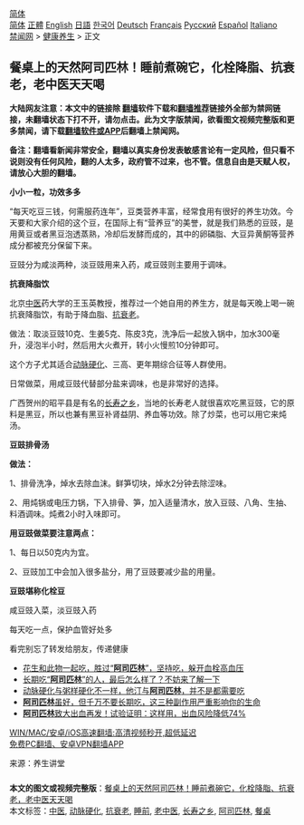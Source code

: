  <!-- 面包屑导航 --> <div class="breadcrumb"><!-- GTranslate: https://gtranslate.io/ -->  <div class="switcher notranslate">  <div class="selected">  <a href="#" onclick="return false;"> 简体</a>  </div>  <div class="option">  <a href="https://www.bannedbook.org" onclick="doGTranslate('zh-CN|zh-CN');jQuery('div.switcher div.selected a').html(jQuery(this).html());return false;" title="简体中文" class="nturl selected"> 简体</a>  <a href="https://www.bannedbook.org/zh-tw/" onclick="doGTranslate('zh-CN|zh-TW');jQuery('div.switcher div.selected a').html(jQuery(this).html());return false;" title="繁體中文" class="nturl"> 正體</a>  <a href="https://www.bannedbook.org/en/" onclick="doGTranslate('zh-CN|en');jQuery('div.switcher div.selected a').html(jQuery(this).html());return false;" title="English" class="nturl"> English</a>  <a href="https://www.bannedbook.org/ja/" onclick="doGTranslate('zh-CN|ja');jQuery('div.switcher div.selected a').html(jQuery(this).html());return false;" title="日本語" class="nturl"> 日語</a>  <a href="https://www.bannedbook.org/ko/" onclick="doGTranslate('zh-CN|ko');jQuery('div.switcher div.selected a').html(jQuery(this).html());return false;" title="한국어" class="nturl"> 한국어</a>  <a href="https://www.bannedbook.org/de/" onclick="doGTranslate('zh-CN|de');jQuery('div.switcher div.selected a').html(jQuery(this).html());return false;" title="Deutsch" class="nturl"> Deutsch</a>  <a href="https://www.bannedbook.org/fr/" onclick="doGTranslate('zh-CN|fr');jQuery('div.switcher div.selected a').html(jQuery(this).html());return false;" title="Français" class="nturl"> Français</a>  <a href="https://www.bannedbook.org/ru/" onclick="doGTranslate('zh-CN|ru');jQuery('div.switcher div.selected a').html(jQuery(this).html());return false;" title="Русский" class="nturl"> Русский</a>  <a href="https://www.bannedbook.org/es/" onclick="doGTranslate('zh-CN|es');jQuery('div.switcher div.selected a').html(jQuery(this).html());return false;" title="Español" class="nturl"> Español</a>  <a href="https://www.bannedbook.org/it/" onclick="doGTranslate('zh-CN|it');jQuery('div.switcher div.selected a').html(jQuery(this).html());return false;" title="Italiano" class="nturl"> Italiano</a>  </div>  </div>      <div class='breadcrumb-sub'><!-- Breadcrumb NavXT 6.3.0 --> <a href="https://www.bannedbook.org/" class="home">禁闻网</a> &gt; <a href="https://www.bannedbook.org/bnews/health/" class="category">健康养生</a> &gt; 正文</div></div><h2>餐桌上的天然阿司匹林！睡前煮碗它，化栓降脂、抗衰老，老中医天天喝</h2> <p class="notice"><b>大陆网友注意：本文中的链接除 <a href="https://github.com/bannedbook/fanqiang" >翻墙</a>软件下载和<a href="https://github.com/killgcd/justmysocks/blob/master/README.md">翻墙推荐</a>链接外全部为禁网链接，未翻墙状态下打不开，请勿点击。此为文字版禁闻，欲看图文视频完整版和更多禁闻，请下载<a href="https://github.com/bannedbook/fanqiang">翻墙软件或APP</a>后翻墙上禁闻网。</p><p>备注：翻墙看新闻非常安全，翻墙以真实身份发表敏感言论有一定风险，但只看不说则没有任何风险，翻的人太多，政府管不过来，也不管。信息自由是天赋人权，请放心大胆的翻墙。</b></p>  <div class="entry"> <p><strong>小小一粒，功效多多</strong></p> <p>“每天吃豆三钱，何需服药连年”，豆类营养丰富，经常食用有很好的养生功效。今天要和大家介绍的这个豆，在国际上有“营养豆”的美誉，就是我们熟悉的豆豉，是用黄豆或者黑豆泡透蒸熟，冷却后发酵而成的，其中的卵磷脂、大豆异黄酮等营养成分都被充分保留下来。</p> <p>豆豉分为咸淡两种，淡豆豉用来入药，咸豆豉则主要用于调味。</p> <p><strong>抗衰降脂饮</strong></p> <p>北京<a href="https://www.bannedbook.org/bnews/tag/%e4%b8%ad%e5%8c%bb/" class="st_tag internal_tag" rel="tag" title="标签 中医 下的日志">中医</a>药大学的王玉英教授，推荐过一个她自用的养生方，就是每天晚上喝一碗抗衰降脂饮，有助于降血脂、<a href="https://www.bannedbook.org/bnews/tag/%E6%8A%97%E8%A1%B0%E8%80%81/" class="st_tag internal_tag" rel="tag" title="标签 抗衰老 下的日志">抗衰老</a>。</p>  <p>做法：取淡豆豉10克、生姜5克、陈皮3克，洗净后一起放入锅中，加水300毫升，浸泡半小时，然后用大火煮开，转小火慢煎10分钟即可。</p> <p>这个方子尤其适合<a href="https://www.bannedbook.org/bnews/tag/%e5%8a%a8%e8%84%89%e7%a1%ac%e5%8c%96/" class="st_tag internal_tag" rel="tag" title="标签 动脉硬化 下的日志">动脉硬化</a>、三高、更年期综合征等人群使用。</p> <p>日常做菜，用咸豆豉代替部分盐来调味，也是非常好的选择。</p> <p>广西贺州的昭平县是有名的<a href="https://www.bannedbook.org/bnews/tag/%e9%95%bf%e5%af%bf%e4%b9%8b%e4%b9%a1/" class="st_tag internal_tag" rel="tag" title="标签 长寿之乡 下的日志">长寿之乡</a>，当地的长寿老人就很喜欢吃黑豆豉，它的原料是黑豆，所以也兼有黑豆补肾益阴、养血等功效。除了炒菜，也可以用它来炖汤。</p> <p><strong>豆豉排骨汤</strong></p>  <p><strong>做法：</strong></p> <p>1、排骨洗净，焯水去除血沫。鲜笋切块，焯水2分钟去除涩味。</p> <p>2、用炖锅或电压力锅，下入排骨、笋，加入适量清水，放入豆豉、八角、生抽、料酒调味。炖煮2小时入味即可。</p> <p><strong>用豆豉做菜要注意两点：</strong></p> <p>1、每日以50克内为宜。</p>  <p>2、豆豉加工中会加入很多盐分，用了豆豉要减少盐的用量。</p> <p><strong>豆豉堪称化栓豆</strong></p> <p>咸豆豉入菜，淡豆豉入药</p> <p>每天吃一点，保护血管好处多</p> <p>看完别忘了转发给朋友，传递健康</p>  <ul class='op-related-articles' title='相关阅读'> <li><a href='https://www.bannedbook.org/bnews/health/20210706/1581371.html' target='_blank'>花生和此物一起吃，胜过“<b>阿司匹林</b>”，坚持吃，躲开血栓高血压</a></li> <li><a href='https://www.bannedbook.org/bnews/health/20210512/1544667.html' target='_blank'>长期吃“<b>阿司匹林</b>”的人，最后怎么样了？不妨来了解一下</a></li> <li><a href='https://www.bannedbook.org/bnews/health/20210425/1533237.html' target='_blank'>动脉硬化与粥样硬化不一样，他汀与<b>阿司匹林</b>，并不是都需要吃</a></li> <li><a href='https://www.bannedbook.org/bnews/health/20210409/1522589.html' target='_blank'><b>阿司匹林</b>虽好，但千万不要长期吃，这三种副作用严重影响你的生命</a></li> <li><a href='https://www.bannedbook.org/bnews/health/20210313/1504074.html' target='_blank'><b>阿司匹林</b>致大出血再发！试验证明：这样用，出血风险降低74%</a></li> </ul> <p class="texttj"> <a href="https://github.com/bannedbook/fanqiang/wiki/V2ray%E6%9C%BA%E5%9C%BA" target="_blank">WIN/MAC/安卓/iOS高速翻墙:高清视频秒开,超低延迟</a><br/> <a href="https://github.com/bannedbook/fanqiang/wiki/%E7%A6%81%E9%97%BB%E7%BD%91%E5%AE%89%E5%8D%93%E7%BF%BB%E5%A2%99%E6%96%B0%E9%97%BBAPP" target="_blank">免费PC翻墙、安卓VPN翻墙APP</a></p><p> 来源：养生讲堂 </p><a name='sharetosocial'></a>  <div style="margin-bottom:5px;padding-bottom:5px;clear:both"> <div id="archive-pix-1" class="banner-ads"> <!-- AuctionX Display platform tag START --> <div id="26318x728x90x621x_ADSLOT2" clicktrack="%%CLICK_URL_ESC%%"></div> <!-- AuctionX Display platform tag END --> </div> <div id="archive-pix-2" class="banner-ads"> <!-- AuctionX Display platform tag START --> <div id="26315x300x250x621x_ADSLOT2" clicktrack="%%CLICK_URL_ESC%%"></div> <!-- AuctionX Display platform tag END --> </div> </div>    <div id="archive-pix-1" class="banner-ads"> <!-- AuctionX Display platform tag START --> <div id="26318x728x90x621x_ADSLOT3" clicktrack="%%CLICK_URL_ESC%%"></div> <!-- AuctionX Display platform tag END --> </div> <div><b>本文的图文或视频完整版</b>：<a href='https://www.bannedbook.org/bnews/health/20210716/1588381.html'>餐桌上的天然阿司匹林！睡前煮碗它，化栓降脂、抗衰老，老中医天天喝</a></div>  </div><!--END ENTRY--> <div class="postfooter"> <div>本文标签：<a href="https://www.bannedbook.org/bnews/tag/%e4%b8%ad%e5%8c%bb/" rel="tag">中医</a>, <a href="https://www.bannedbook.org/bnews/tag/%e5%8a%a8%e8%84%89%e7%a1%ac%e5%8c%96/" rel="tag">动脉硬化</a>, <a href="https://www.bannedbook.org/bnews/tag/%E6%8A%97%E8%A1%B0%E8%80%81/" rel="tag">抗衰老</a>, <a href="https://www.bannedbook.org/bnews/tag/%E7%9D%A1%E5%89%8D/" rel="tag">睡前</a>, <a href="https://www.bannedbook.org/bnews/tag/%e8%80%81%e4%b8%ad%e5%8c%bb/" rel="tag">老中医</a>, <a href="https://www.bannedbook.org/bnews/tag/%e9%95%bf%e5%af%bf%e4%b9%8b%e4%b9%a1/" rel="tag">长寿之乡</a>, <a href="https://www.bannedbook.org/bnews/tag/%E9%98%BF%E5%8F%B8%E5%8C%B9%E6%9E%97/" rel="tag">阿司匹林</a>, <a href="https://www.bannedbook.org/bnews/tag/%E9%A4%90%E6%A1%8C/" rel="tag">餐桌</a></div>  </div><!--END POSTFOOTER--> 